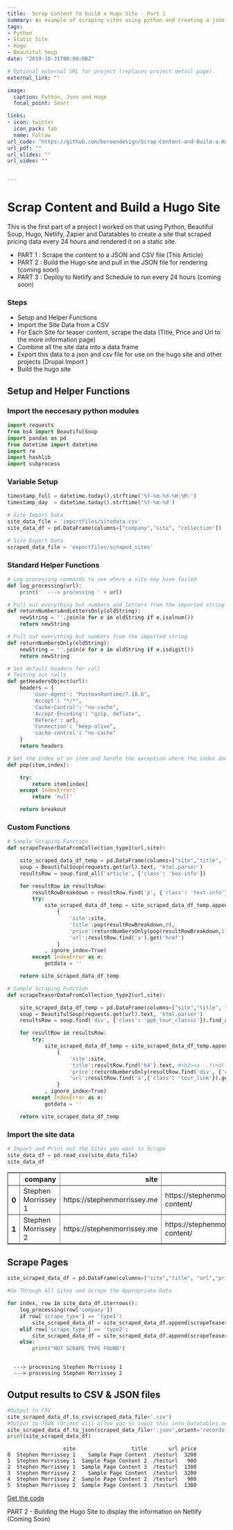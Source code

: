 ```yaml
---
title:  Scrap Content to build a Hugo Site - Part 1
summary: An example of scraping sites using python and creating a json file for use in Hugo
tags:
- Python
- Static Site
- Hugo
- Beautiful Soup
date: "2019-10-31T00:00:00Z"

# Optional external URL for project (replaces project detail page).
external_link: ""

image:
  caption: Python, Json and Hugo
  focal_point: Smart

links:
- icon: twitter
  icon_pack: fab
  name: Follow
url_code: "https://github.com/boreendesign/Scrap-Content-and-Build-a-Hugo-Site-/"
url_pdf: ""
url_slides: ""
url_video: ""


---
```

# Scrap Content and Build a Hugo Site

This is the first part of a project I worked on that using Python, Beautiful Soup, Hugo, Netlify, Zapier and Datatables to create a site that scraped pricing data every 24 hours and rendered it on a static site.

* PART 1 : Scrape the content to a JSON and CSV file (This Article)
* PART 2 : Build the Hugo site and pull in the JSON file for rendering (coming soon)
* PART 3 : Deploy to Netlify and Schedule to run every 24 hours (coming soon)

### Steps
* Setup and Helper Functions
* Import the Site Data from a CSV
* For Each Site for teaser content, scrape the data (Title, Price and Url to the more information page)
* Combine all the site data into a data frame
* Export this data to a json and csv file for use on the hugo site and other projects (Drupal Import )
* Build the hugo site

## Setup and Helper Functions

### Import the neccesary python modules


```python
import requests
from bs4 import BeautifulSoup
import pandas as pd
from datetime import datetime
import re
import hashlib
import subprocess
```

### Variable Setup


```python
timestamp_full = datetime.today().strftime('%Y-%m-%d-%H:%M:')
timestamp_day  = datetime.today().strftime('%Y-%m-%d')

# Site Import Data
site_data_file = 'importfiles/sitedata.csv'
site_data_df = pd.DataFrame(columns=["company","site", "collection"])

# Site Export Data
scraped_data_file = 'exportfiles/scraped_sites'

```

### Standard Helper Functions


```python
# Log processing commands to see where a site may have failed
def log_processing(url):
    print('  ---> processing ' + url)

# Pull out everything but numbers and letters from the imported string
def returnNumbersAndLettersOnly(oldString):
    newString = ''.join(e for e in oldString if e.isalnum())
    return newString

# Pull out everything but numbers from the imported string
def returnNumbersOnly(oldString):
    newString = ''.join(e for e in oldString if e.isdigit())
    return newString

# Set default headers for call
# Testing out calls
def getHeadersObject(url):
    headers = {
        'User-Agent': "PostmanRuntime/7.18.0",
        'Accept': "*/*",
        'Cache-Control': "no-cache",
        'Accept-Encoding': "gzip, deflate",
        'Referer': url,
        'Connection': "keep-alive",
        'cache-control': "no-cache"
    }
    return headers

# Get the index of an item and handle the exception where the index does not exist and set to empty
def pop(item,index):

    try:
        return item[index]
    except IndexError:
        return 'null'

    return breakout
```

### Custom Functions


```python
# Sample Scraping Function
def scrapeTeaserDataFromCollection_type1(url,site):

    site_scraped_data_df_temp = pd.DataFrame(columns=["site","title", "url","price"])
    soup = BeautifulSoup(requests.get(url).text, 'html.parser')
    resultsRow = soup.find_all('article', {'class': 'box-info'})

    for resultRow in resultsRow:
        resultRowBreakdown = resultRow.find('p', {'class': 'text-info'}).text.split('from')
        try:
            site_scraped_data_df_temp = site_scraped_data_df_temp.append(
                {
                    'site':site,
                    'title':pop(resultRowBreakdown,0),
                    'price':returnNumbersOnly(pop(resultRowBreakdown,1)),
                    'url':resultRow.find('a').get('href')
                }
            , ignore_index=True)
        except IndexError as e:
            gotdata = ''

    return site_scraped_data_df_temp

# Sample Scraping Function
def scrapeTeaserDataFromCollection_type2(url,site):

    site_scraped_data_df_temp = pd.DataFrame(columns=["site","title", "url","price"])
    soup = BeautifulSoup(requests.get(url).text, 'html.parser')
    resultsRow = soup.find('div', {'class': 'ppb_tour_classic'}).find_all('div', {'class': 'element'})

    for resultRow in resultsRow:
        try:
            site_scraped_data_df_temp = site_scraped_data_df_temp.append(
                {
                    'site':site,
                    'title':resultRow.find('h4').text, #<h2><a -.find('a'),
                    'price':returnNumbersOnly(resultRow.find('div', {'class': 'tour_price'}).text.strip('$')),
                    'url':resultRow.find('a',{'class': 'tour_link'}).get('href')
                }
            , ignore_index=True)
        except IndexError as e:
            gotdata = ''

    return site_scraped_data_df_temp
```

### Import the site data


```python
# Import and Print out the Sites you want to Scrape
site_data_df = pd.read_csv(site_data_file)
site_data_df
```




<div>
<style scoped>
    .dataframe tbody tr th:only-of-type {
        vertical-align: middle;
    }

    .dataframe tbody tr th {
        vertical-align: top;
    }

    .dataframe thead th {
        text-align: right;
    }
</style>
<table border="1" class="dataframe">
  <thead>
    <tr style="text-align: right;">
      <th></th>
      <th>company</th>
      <th>site</th>
      <th>collection</th>
      <th>scrape_type</th>
    </tr>
  </thead>
  <tbody>
    <tr>
      <th>0</th>
      <td>Stephen Morrissey 1</td>
      <td>https://stephenmorrissey.me</td>
      <td>https://stephenmorrissey.me/post/type1-content/</td>
      <td>type1</td>
    </tr>
    <tr>
      <th>1</th>
      <td>Stephen Morrissey 2</td>
      <td>https://stephenmorrissey.me</td>
      <td>https://stephenmorrissey.me/post/type1-content/</td>
      <td>type1</td>
    </tr>
  </tbody>
</table>
</div>



## Scrape Pages


```python
site_scraped_data_df = pd.DataFrame(columns=["site","title", "url","price"])

#Go Through All Sites and Scrape the Appropriate Data

for index, row in site_data_df.iterrows():
    log_processing(row['company'])
    if row['scrape_type'] == 'type1':
        site_scraped_data_df = site_scraped_data_df.append(scrapeTeaserDataFromCollection_type1(row['collection'],row['company']), ignore_index=True)
    elif row['scrape_type'] == 'type2':
        site_scraped_data_df = site_scraped_data_df.append(scrapeTeaserDataFromCollection_type2(row['collection'],row['company']), ignore_index=True)
    else:
        print("NOT SCRAPE TYPE FOUND")



```

      ---> processing Stephen Morrissey 1
      ---> processing Stephen Morrissey 2


## Output results to CSV & JSON files


```python
#Output to CSV
site_scraped_data_df.to_csv(scraped_data_file+'.csv')
#Output to JSON (Orient will allow you to input this into Datatables.net structure for display on a site)
site_scraped_data_df.to_json(scraped_data_file+'.json',orient='records')
print(site_scraped_data_df)
```

                      site                  title       url price
    0  Stephen Morrissey 1    Sample Page Content  /testurl  3200
    1  Stephen Morrissey 1  Sample Page Content 2  /testurl   900
    2  Stephen Morrissey 1  Sample Page Content 3  /testurl  1300
    3  Stephen Morrissey 2    Sample Page Content  /testurl  3200
    4  Stephen Morrissey 2  Sample Page Content 2  /testurl   900
    5  Stephen Morrissey 2  Sample Page Content 3  /testurl  1300


[Get the code](https://github.com/boreendesign/public_projects/blob/master/Scrape%20Content%20and%20Build%20Hugo%20Site.ipynb)

PART 2 - Building the Hugo Site to display the information on Netlify (Coming Soon)
